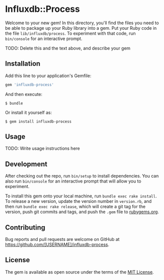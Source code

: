 # Influxdb::Process

Welcome to your new gem! In this directory, you'll find the files you need to be able to package up your Ruby library into a gem. Put your Ruby code in the file `lib/influxdb/process`. To experiment with that code, run `bin/console` for an interactive prompt.

TODO: Delete this and the text above, and describe your gem

## Installation

Add this line to your application's Gemfile:

```ruby
gem 'influxdb-process'
```

And then execute:

    $ bundle

Or install it yourself as:

    $ gem install influxdb-process

## Usage

TODO: Write usage instructions here

## Development

After checking out the repo, run `bin/setup` to install dependencies. You can also run `bin/console` for an interactive prompt that will allow you to experiment.

To install this gem onto your local machine, run `bundle exec rake install`. To release a new version, update the version number in `version.rb`, and then run `bundle exec rake release`, which will create a git tag for the version, push git commits and tags, and push the `.gem` file to [rubygems.org](https://rubygems.org).

## Contributing

Bug reports and pull requests are welcome on GitHub at https://github.com/[USERNAME]/influxdb-process.

## License

The gem is available as open source under the terms of the [MIT License](https://opensource.org/licenses/MIT).
